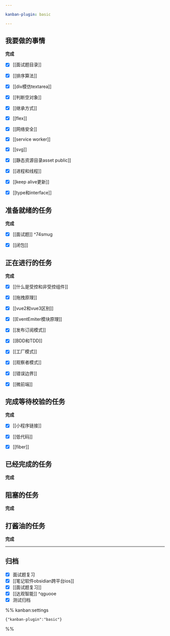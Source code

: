 ```yaml
---

kanban-plugin: basic

---
```


## 我要做的事情

**完成**
- [x] [[面试题目录]]
- [x] [[排序算法]]
- [x] [[div模仿textarea]]
- [x] [[判断空对象]]
- [x] [[继承方式]]
- [x] [[flex]]
- [x] [[网络安全]]
- [x] [[service worker]]
- [x] [[svg]]
- [x] [[静态资源目录asset public]]
- [x] [[进程和线程]]
- [x] [[keep alive更新]]
- [x] [[type和interface]]


## 准备就绪的任务

**完成**
- [x] [[面试题]] ^74smug
- [x] [[闭包]]


## 正在进行的任务

**完成**
- [x] [[什么是受控和非受控组件]]
- [x] [[拖拽原理]]
- [x] [[vue2和vue3区别]]
- [x] [[EventEmiter模块原理]]
- [x] [[发布订阅模式]]
- [x] [[BDD和TDD]]
- [x] [[工厂模式]]
- [x] [[观察者模式]]
- [x] [[错误边界]]
- [x] [[微前端]]


## 完成等待校验的任务

**完成**
- [x] [[小程序链接]]
- [x] [[低代码]]
- [x] [[fiber]]


## 已经完成的任务

**完成**


## 阻塞的任务

**完成**


## 打酱油的任务

**完成**


***

## 归档

- [x] 面试题复习
- [x] [[笔记软件obsidian跨平台ios]]
- [x] [[面试题复习]]
- [x] [[达观智能]] ^qguooe
- [x] 测试归档

%% kanban:settings
```
{"kanban-plugin":"basic"}
```
%%